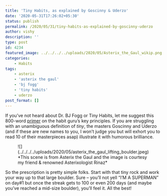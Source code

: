 ```yaml
---
title: 'Tiny Habits, as explained by Goscinny & Uderzo'
date: '2020-05-31T17:26:02+05:30'
status: publish
permalink: /2020/05/31/tiny-habits-as-explained-by-goscinny-uderzo
author: vishy
description: ''
type: post
id: 4234
featured_image: ../../../../uploads/2020/05/Asterix_the_Gaul_wikip.png
categories: 
    - Habits
tags:
    - asterix
    - 'asterix the gaul'
    - 'bj fogg'
    - 'tiny habits'
    - uderzo
post_format: []
---
```

If you’ve not heard about Dr. BJ Fogg or Tiny Habits, let me suggest this 800-word [primer](http://www.ulaar.com/2014/08/14/experiments-in-tiny-habits/) on the habit guru’s key principles. If you are struggling with an unambiguous definition of *tiny*, the masters Goscinny and Uderzo (and if these are new names to you, I won’t judge you but will exhort you to read 10 of their masterpieces asap) illustrate it with humorous brilliance.

<figure class="wp-block-image size-large">
![](../../../../uploads/2020/05/asterix_the_gaul_lifting_boulder.jpeg)<figcaption>*This scene is from Asterix the Gaul and the image is courtesy my friend &amp; renowned Asterixologist Rinaz*</figcaption></figure>So the prescription is pretty simple folks. Start with that tiny rock and work your way up to that large boulder. Sure – you’ll not yell “I’M A SUPERMAN” on day#1 but once the streak gets to 100 or even 200 days (and maybe you’ve reached a mid-size boulder), you’ll feel it. All the best!